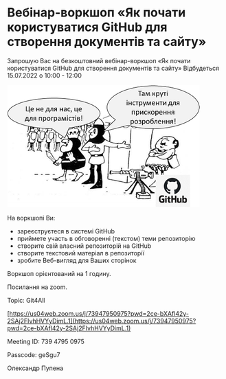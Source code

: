 # Вебінар-воркшоп «Як почати користуватися GitHub для створення документів та сайту» 

Запрошую Вас на безкоштовний вебінар-воркшоп «Як почати користуватися GitHub для створення документів та сайту» 
Відбудеться 15.07.2022 о 10:00 - 12:00

![](Рисунок1.png)

На воркшопі Ви:

*   зареєструєтеся в системі GitHub
*   приймете участь в обговоренні (текстом) теми репозиторію   
*   створите свій власний репозиторій на GitHub
*   створите текстовий матеріал в репозиторії 
*   зробите Веб-вигляд для Ваших сторінок

Воркшоп орієнтований на 1 годину. 

Посилання на zoom.

Topic: Git4All

[https://us04web.zoom.us/j/73947950975?pwd=2ce-bXAfl42y-2SAj2FIvhHVYyDimL.1](https://us04web.zoom.us/j/73947950975?pwd=2ce-bXAfl42y-2SAj2FIvhHVYyDimL.1)

Meeting ID: 739 4795 0975

Passcode: geSgu7

Олександр Пупена
